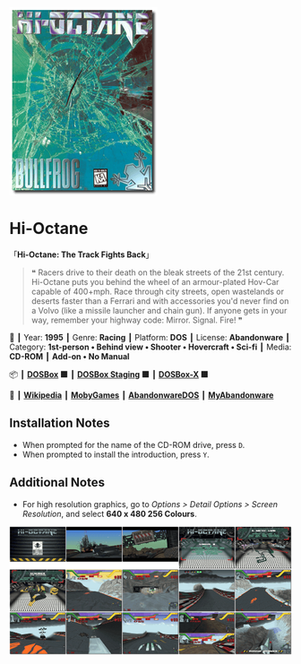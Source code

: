 ![](Thumbnail.png 'application-thumbnail')

# Hi-Octane

「**Hi-Octane: The Track Fights Back**」

> ❝ Racers drive to their death on the bleak streets of the 21st century. Hi-Octane puts you behind the wheel of an armour-plated Hov-Car capable of 400+mph. Race through city streets, open wastelands or deserts faster than a Ferrari and with accessories you'd never find on a Volvo (like a missile launcher and chain gun). If anyone gets in your way, remember your highway code: Mirror. Signal. Fire! ❞
>

📌 ┃ Year: **1995** ┃ Genre: **Racing** ┃ Platform: **DOS** ┃ License: **Abandonware** ┃ Category: **1st-person • Behind view • Shooter • Hovercraft • Sci-fi** ┃ Media: **CD-ROM** ┃ **Add-on • No Manual** 

📦 ┃ **[DOSBox](https://www.dosbox.com/) 🟩** ┃ **[DOSBox Staging](https://dosbox-staging.github.io/) 🟩** ┃ **[DOSBox-X](https://dosbox-x.com/) 🟩** 

📎 ┃ **[Wikipedia](https://en.wikipedia.org/wiki/Hi-Octane)** ┃ **[MobyGames](https://www.mobygames.com/game/2208/hi-octane/)** ┃ **[AbandonwareDOS](https://www.abandonwaredos.com/abandonware-game.php?abandonware=Hi-Octane&gid=3265)** ┃ **[MyAbandonware](https://www.myabandonware.com/game/hi-octane-29w)** 

## Installation Notes
- When prompted for the name of the CD-ROM drive, press `D`.
- When prompted to install the introduction, press `Y`.

## Additional Notes
- For high resolution graphics, go to *Options > Detail Options > Screen Resolution*, and select **640 x 480 256 Colours**.

![](Montage.png 'Hi-Octane')

